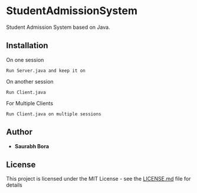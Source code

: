 # StudentAdmissionSystem
Student Admission System based on Java.

## Installation
On one session
```
Run Server.java and keep it on
```
On another session
```
Run Client.java
```
For Multiple Clients
```
Run Client.java on multiple sessions
```

## Author

* **Saurabh Bora** 

## License

This project is licensed under the MIT License - see the [LICENSE.md](LICENSE.md) file for details

